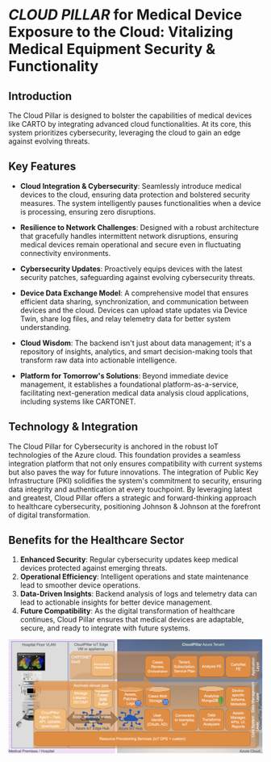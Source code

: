# _CLOUD PILLAR_ for Medical Device Exposure to the Cloud: Vitalizing Medical Equipment Security & Functionality

## Introduction
The Cloud Pillar is designed to bolster the capabilities of medical devices like CARTO by integrating advanced cloud functionalities. At its core, this system prioritizes cybersecurity, leveraging the cloud to gain an edge against evolving threats.

## Key Features

- **Cloud Integration & Cybersecurity**: Seamlessly introduce medical devices to the cloud, ensuring data protection and bolstered security measures. The system intelligently pauses functionalities when a device is processing, ensuring zero disruptions.
  
- **Resilience to Network Challenges**: Designed with a robust architecture that gracefully handles intermittent network disruptions, ensuring medical devices remain operational and secure even in fluctuating connectivity environments.
  
- **Cybersecurity Updates**: Proactively equips devices with the latest security patches, safeguarding against evolving cybersecurity threats.
  
- **Device Data Exchange Model**: A comprehensive model that ensures efficient data sharing, synchronization, and communication between devices and the cloud. Devices can upload state updates via Device Twin, share log files, and relay telemetry data for better system understanding.
  
- **Cloud Wisdom**: The backend isn't just about data management; it's a repository of insights, analytics, and smart decision-making tools that transform raw data into actionable intelligence.
  
- **Platform for Tomorrow's Solutions**: Beyond immediate device management, it establishes a foundational platform-as-a-service, facilitating next-generation medical data analysis cloud applications, including systems like CARTONET.


## Technology & Integration
The Cloud Pillar for Cybersecurity is anchored in the robust IoT technologies of the Azure cloud. This foundation provides a seamless integration platform that not only ensures compatibility with current systems but also paves the way for future innovations. The integration of Public Key Infrastructure (PKI) solidifies the system's commitment to security, ensuring data integrity and authentication at every touchpoint. By leveraging latest and greatest, Cloud Pillar offers a strategic and forward-thinking approach to healthcare cybersecurity, positioning Johnson & Johnson at the forefront of digital transformation.

## Benefits for the Healthcare Sector

1. **Enhanced Security**: Regular cybersecurity updates keep medical devices protected against emerging threats.
2. **Operational Efficiency**: Intelligent operations and state maintenance lead to smoother device operations.
3. **Data-Driven Insights**: Backend analysis of logs and telemetry data can lead to actionable insights for better device management.
4. **Future Compatibility**: As the digital transformation of healthcare continues, Cloud Pillar ensures that medical devices are adaptable, secure, and ready to integrate with future systems.

![image.png](.images/cpeconnected.png)